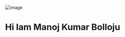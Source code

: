 ![image](https://user-images.githubusercontent.com/44062714/83838231-39db1680-a716-11ea-8614-69016615b63a.jpeg)



# Hi Iam Manoj Kumar Bolloju

